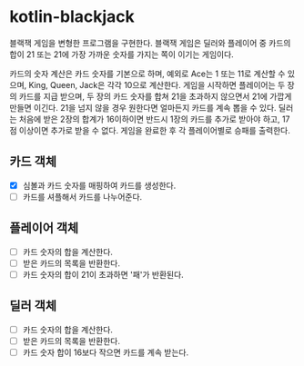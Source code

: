 # kotlin-blackjack

블랙잭 게임을 변형한 프로그램을 구현한다. 블랙잭 게임은 딜러와 플레이어 중 카드의 합이 21 또는 21에 가장 가까운 숫자를 가지는 쪽이 이기는 게임이다.

카드의 숫자 계산은 카드 숫자를 기본으로 하며, 예외로 Ace는 1 또는 11로 계산할 수 있으며, King, Queen, Jack은 각각 10으로 계산한다.
게임을 시작하면 플레이어는 두 장의 카드를 지급 받으며, 두 장의 카드 숫자를 합쳐 21을 초과하지 않으면서 21에 가깝게 만들면 이긴다. 21을 넘지 않을 경우 원한다면 얼마든지 카드를 계속 뽑을 수 있다.
딜러는 처음에 받은 2장의 합계가 16이하이면 반드시 1장의 카드를 추가로 받아야 하고, 17점 이상이면 추가로 받을 수 없다.
게임을 완료한 후 각 플레이어별로 승패를 출력한다.

## 카드 객체
- [x] 심볼과 카드 숫자를 매핑하여 카드를 생성한다.
- [ ] 카드를 셔플해서 카드를 나누어준다.

## 플레이어 객체
- [ ] 카드 숫자의 합을 계산한다.
- [ ] 받은 카드의 목록을 반환한다.
- [ ] 카드 숫자의 합이 21이 초과하면 '패'가 반환된다.

## 딜러 객체
- [ ] 카드 숫자의 합을 계산한다.
- [ ] 받은 카드의 목록을 반환한다.
- [ ] 카드 숫자 합이 16보다 작으면 카드를 계속 받는다.
